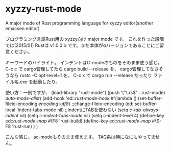 # xyzzy-rust-mode
A major mode of Rust programming language for xyzzy editor(another emacsen editor)

プログラミング言語Rust用の xyzzy向け major mode です。
これを作った段階では(2015/01) Rustは v1.0.0 α です。まだ本体がαバージョンであることにご留意ください。

キーワードのハイライト。
インデントはC-modeのものをそのまま使う感じ。
C-c c で cargo管理してたら cargo build --release を、
        cargo管理してなさそうなら rustc -C opt-level=1 を。
C-c x で cargo run --release だったり ファイル名.exe を起動したり。

使い方：一例ですが、
(load-library "rust-mode")
(push '("\\.rs$" . rust-mode) *auto-mode-alist*)
(add-hook 'ed::*rust-mode-hook*
          #'(lambda ()
              (set-buffer-fileio-encoding *encoding-utf8*) ;;change-fileio-encoding
              (ed::set-buffer-local 'indent-tabs-mode nil) ;;indentにTABを使わない
              (setq *c-tab-always-indent* nil)
              (setq *c-indent-tabs-mode* nil)
              (setq c-indent-level 4)
              (define-key ed::*rust-mode-map* #\F8 'rust-build)
              (define-key ed::*rust-mode-map* #\S-F8 'rust-run)
              )
          )

こんな感じ。
ac-modeもそのまま使えます。
TAG系は特になにもやってません。
